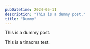 ```yaml
---
pubDatetime: 2024-05-11
description: "This is a dummy post."
title: "Dummy"
---
```


This is a dummy post.

This is a tinacms test.
